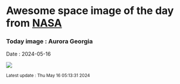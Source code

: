 
# Awesome space image of the day from [NASA](https://api.nasa.gov/)

### Today image : Aurora Georgia
Date : 2024-05-16

![](https://apod.nasa.gov/apod/image/2405/WrightDobbs_Georgia_Aurora_2_1024.jpg)

<small>Latest update : Thu May 16 05:13:31 2024</small>
        